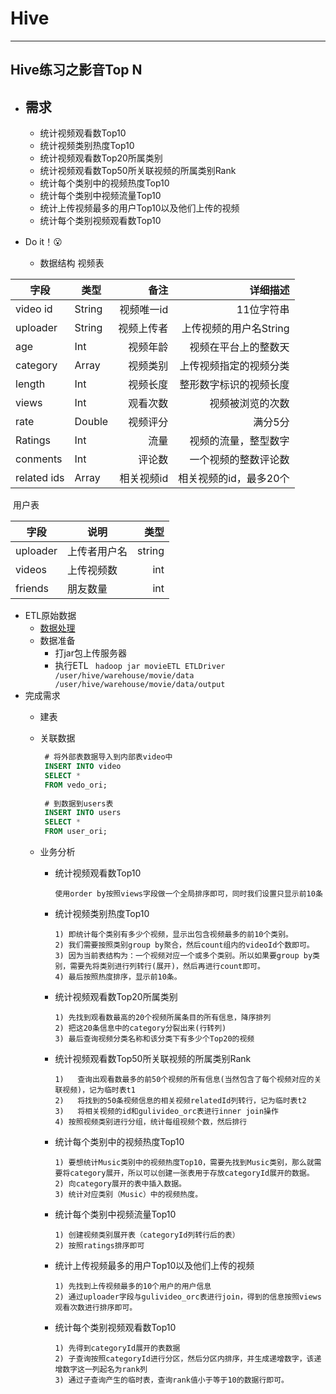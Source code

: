 # Hive

* * *

## Hive练习之影音Top N

- ## 需求

  - 统计视频观看数Top10
  - 统计视频类别热度Top10
  - 统计视频观看数Top20所属类别
  - 统计视频观看数Top50所关联视频的所属类别Rank
  - 统计每个类别中的视频热度Top10
  - 统计每个类别中视频流量Top10
  - 统计上传视频最多的用户Top10以及他们上传的视频
  - 统计每个类别视频观看数Top10

- Do it！😮

  - 数据结构
    视频表

| 字段          | 类型     |     备注 |           详细描述 |
| ----------- | ------ | -----: | -------------: |
| video id    | String | 视频唯一id |         11位字符串 |
| uploader    | String |  视频上传者 | 上传视频的用户名String |
| age         | Int    |   视频年龄 |     视频在平台上的整数天 |
| category    | Array  |   视频类别 |    上传视频指定的视频分类 |
| length      | Int    |   视频长度 |    整形数字标识的视频长度 |
| views       | Int    |   观看次数 |       视频被浏览的次数 |
| rate        | Double |   视频评分 |           满分5分 |
| Ratings     | Int    |     流量 |     视频的流量，整型数字 |
| conments    | Int    |    评论数 |     一个视频的整数评论数 |
| related ids | Array  | 相关视频id |  相关视频的id，最多20个 |

​			用户表

| 字段     | 说明         |   类型 |
| -------- | ------------ | -----: |
| uploader | 上传者用户名 | string |
| videos   | 上传视频数   |    int |
| friends  | 朋友数量     |    int |

- ETL原始数据
   - [数据处理]([https://github.com/Dang-h/movieETL](https://github.com/Dang-h/movieETL))
   - 数据准备
     - 打jar包上传服务器
     - 执行ETL
           ` hadoop jar movieETL ETLDriver /user/hive/warehouse/movie/data /user/hive/warehouse/movie/data/output`
- 完成需求
   - 建表
   
   - 关联数据
   
     ```sql
      # 将外部表数据导入到内部表video中
      INSERT INTO video
      SELECT *
      FROM vedo_ori;
      
      # 到数据到users表
      INSERT INTO users
      SELECT *
      FROM user_ori;
     ```
   
   - 业务分析
   
     - 统计视频观看数Top10
   
       `使用order by按照views字段做一个全局排序即可，同时我们设置只显示前10条`
   
     - 统计视频类别热度Top10
   
       ```
       1) 即统计每个类别有多少个视频，显示出包含视频最多的前10个类别。
       2) 我们需要按照类别group by聚合，然后count组内的videoId个数即可。
       3) 因为当前表结构为：一个视频对应一个或多个类别。所以如果要group by类别，需要先将类别进行列转行(展开)，然后再进行count即可。
       4) 最后按照热度排序，显示前10条。
       ```
   
     - 统计视频观看数Top20所属类别
   
       ```
       1) 先找到观看数最高的20个视频所属条目的所有信息，降序排列
       2) 把这20条信息中的category分裂出来(行转列)
       3) 最后查询视频分类名称和该分类下有多少个Top20的视频
       ```
   
     - 统计视频观看数Top50所关联视频的所属类别Rank
   
       ```
       1)	查询出观看数最多的前50个视频的所有信息(当然包含了每个视频对应的关联视频)，记为临时表t1
       2)	将找到的50条视频信息的相关视频relatedId列转行，记为临时表t2
       3)	将相关视频的id和gulivideo_orc表进行inner join操作
       4) 按照视频类别进行分组，统计每组视频个数，然后排行
       ```
   
     - 统计每个类别中的视频热度Top10
   
       ```
       1) 要想统计Music类别中的视频热度Top10，需要先找到Music类别，那么就需要将category展开，所以可以创建一张表用于存放categoryId展开的数据。
       2) 向category展开的表中插入数据。
       3) 统计对应类别（Music）中的视频热度。
       ```
   
     - 统计每个类别中视频流量Top10
   
       ```
       1) 创建视频类别展开表（categoryId列转行后的表）
       2) 按照ratings排序即可
       ```
   
     - 统计上传视频最多的用户Top10以及他们上传的视频
   
       ```
       1) 先找到上传视频最多的10个用户的用户信息
       2) 通过uploader字段与gulivideo_orc表进行join，得到的信息按照views观看次数进行排序即可。
       ```
   
     - 统计每个类别视频观看数Top10
   
       ```
       1) 先得到categoryId展开的表数据
       2) 子查询按照categoryId进行分区，然后分区内排序，并生成递增数字，该递增数字这一列起名为rank列
       3) 通过子查询产生的临时表，查询rank值小于等于10的数据行即可。
       ```
   
       
